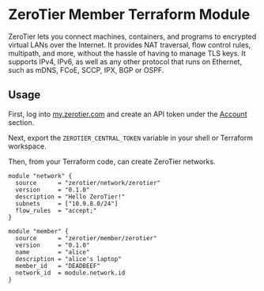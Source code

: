 # ZeroTier Member Terraform Module

ZeroTier lets you connect machines, containers, and programs to
encrypted virtual LANs over the Internet. It provides NAT traversal,
flow control rules, multipath, and more, without the hassle of having
to manage TLS keys. It supports IPv4, IPv6, as well as any other
protocol that runs on Ethernet, such as mDNS, FCoE, SCCP, IPX, BGP or
OSPF.

## Usage

First, log into [my.zerotier.com](https://my.zerotier.com) and create an API
token under the [Account](https://my.zerotier.com/account) section.

Next, export the `ZEROTIER_CENTRAL_TOKEN` variable in your shell or
Terraform workspace.

Then, from your Terraform code, can create ZeroTier networks.

```hcl
module "network" {
  source      = "zerotier/network/zerotier"
  version     = "0.1.0"
  description = "Hello ZeroTier!"
  subnets     = ["10.9.8.0/24"]
  flow_rules  = "accept;"
}

module "member" {
  source      = "zerotier/member/zerotier"
  version     = "0.1.0"
  name        = "alice"
  description = "alice's laptop"
  member_id   = "DEADBEEF"
  network_id  = module.network.id
}
```
